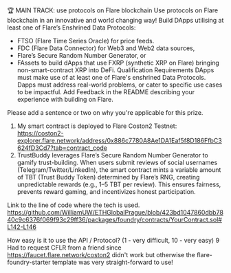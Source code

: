 🏆 MAIN TRACK: use protocols on Flare blockchain 
Use protocols on Flare blockchain in an innovative and world changing way!
Build DApps utilising at least one of Flare’s Enshrined Data Protocols:
* FTSO (Flare Time Series Oracle) for price feeds.
* FDC (Flare Data Connector) for Web3 and Web2 data sources,
* Flare’s Secure Random Number Generator, or
* FAssets to build dApps that use FXRP (synthetic XRP on Flare) bringing non-smart-contract XRP into DeFi.
Qualification Requirements
DApps must make use of at least one of Flare's enshrined Data Protocols.
Dapps must address real-world problems, or cater to specific use cases to be impactful.
Add Feedback in the README describing your experience with building on Flare.

Please add a sentence or two on why you're applicable for this prize.

1. My smart contract is deployed to Flare Coston2 Testnet: https://coston2-explorer.flare.network/address/0x886c7780A8Ae1DA1Eaf5f8D186FfbC3624fD3Cd7?tab=contract_code
2. TrustBuddy leverages Flare’s Secure Random Number Generator to gamify trust-building. When users submit reviews of social usernames (Telegram/Twitter/LinkedIn), the smart contract mints a variable amount of TBT (Trust Buddy Token) determined by Flare’s RNG, creating unpredictable rewards (e.g., 1–5 TBT per review). This ensures fairness, prevents reward gaming, and incentivizes honest participation.

Link to the line of code where the tech is used.
https://github.com/WilliamUW/ETHGlobalPrague/blob/423bd1047860dbb7840c9c6376f069f93c29ff36/packages/foundry/contracts/YourContract.sol#L142-L146

How easy is it to use the API / Protocol? (1 - very difficult, 10 - very easy)
9
Had to request CFLR from a friend since https://faucet.flare.network/coston2 didn't work but otherwise the flare-foundry-starter template was very straight-forward to use!